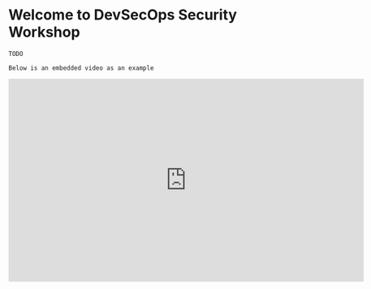 
# Welcome to DevSecOps Security Workshop

```
TODO

Below is an embedded video as an example
```

<iframe style="width: 700px;height: 400px;" src="https://www.youtube-nocookie.com/embed/KeJJ34BvA7Q" frameborder="0" allow="accelerometer; autoplay; encrypted-media; gyroscope; picture-in-picture" allowfullscreen></iframe>
